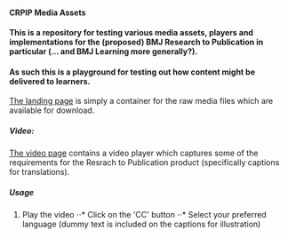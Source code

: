 #### CRPIP Media Assets

#### This is a repository for testing various media assets, players and implementations for the (proposed) BMJ Research to Publication in particular (... and BMJ Learning more generally?). 

#### As such this is a playground for testing out how content might be delivered to learners.

[The landing page](http://moconnor-bmj.github.io/CRPIP-Media-Assets/)  is simply a container for the raw media files which are available for download.

##### Video:

[The video page](http://moconnor-bmj.github.io/CRPIP-Media-Assets/video.html)  contains a video player which captures some of the requirements for the Resrach to Publication product (specifically captions for translations). 

##### Usage
1. Play the video
⋅⋅* Click on the 'CC' button
⋅⋅* Select your preferred language (dummy text is included on the captions for illustration)
